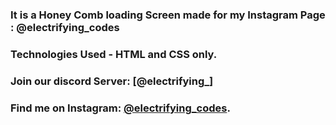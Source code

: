 ### It is a Honey Comb loading Screen made for my Instagram Page : @electrifying_codes

### Technologies Used - HTML and CSS only.

### Join our discord Server: [@electrifying_]
### Find me on Instagram: [@electrifying_codes][Instagram].

[instagram]: https://www.instagram.com/electrifying_codes